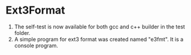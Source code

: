 # Ext3Format
1. The self-test is now available for both gcc and c++ builder in the test folder.
2. A simple program for ext3 format was created named "e3fmt". It is a console program.
